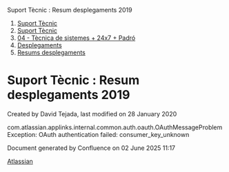 Suport Tècnic : Resum desplegaments 2019  

1.  [Suport Tècnic](index.html)
2.  [Suport Tècnic](13893782.html)
3.  [04 - Tècnica de sistemes + 24x7 + Padró](26313202.html)
4.  [Desplegaments](Desplegaments_26313538.html)
5.  [Resums desplegaments](Resums-desplegaments_28704878.html)

Suport Tècnic : Resum desplegaments 2019
========================================

Created by David Tejada, last modified on 28 January 2020

com.atlassian.applinks.internal.common.auth.oauth.OAuthMessageProblemException: OAuth authentication failed: consumer\_key\_unknown

Document generated by Confluence on 02 June 2025 11:17

[Atlassian](http://www.atlassian.com/)